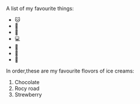 A list of my favourite things:
- 🐱
- 🐶
- 👶
- 💻
- 🏈
- 🏦
- 👞

In order,these are my favourite flovors of ice creams:
1. Chocolate
2. Rocy road
3. Strewberry
